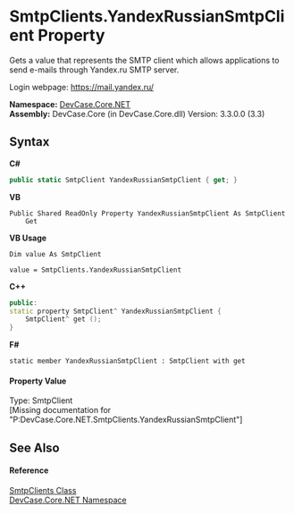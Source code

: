 # SmtpClients.YandexRussianSmtpClient Property 
 

Gets a value that represents the SMTP client which allows applications to send e-mails through Yandex.ru SMTP server. 

 Login webpage: <a href="https://mail.yandex.ru/" target="_blank">https://mail.yandex.ru/</a>

**Namespace:**&nbsp;<a href="N_DevCase_Core_NET">DevCase.Core.NET</a><br />**Assembly:**&nbsp;DevCase.Core (in DevCase.Core.dll) Version: 3.3.0.0 (3.3)

## Syntax

**C#**<br />
``` C#
public static SmtpClient YandexRussianSmtpClient { get; }
```

**VB**<br />
``` VB
Public Shared ReadOnly Property YandexRussianSmtpClient As SmtpClient
	Get
```

**VB Usage**<br />
``` VB Usage
Dim value As SmtpClient

value = SmtpClients.YandexRussianSmtpClient

```

**C++**<br />
``` C++
public:
static property SmtpClient^ YandexRussianSmtpClient {
	SmtpClient^ get ();
}
```

**F#**<br />
``` F#
static member YandexRussianSmtpClient : SmtpClient with get

```


#### Property Value
Type: SmtpClient<br />\[Missing <value> documentation for "P:DevCase.Core.NET.SmtpClients.YandexRussianSmtpClient"\]

## See Also


#### Reference
<a href="T_DevCase_Core_NET_SmtpClients">SmtpClients Class</a><br /><a href="N_DevCase_Core_NET">DevCase.Core.NET Namespace</a><br />